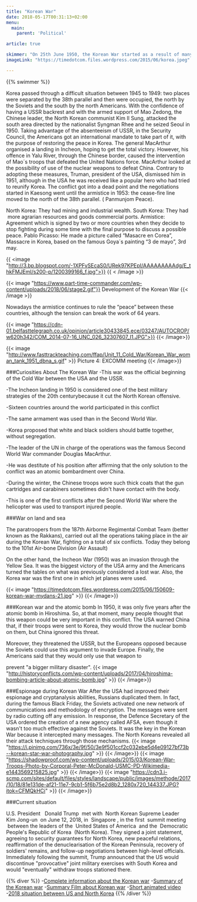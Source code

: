```yaml
---
title: "Korean War"
date: 2018-05-17T00:31:13+02:00
menu:
  main:
    parent: 'Political'

article: true

skimmer: "On 25th June 1950, the Korean War started as a result of many soldiers from the North and South crossing the border. The fear of communism taking over the world forced America to intervene, this was the first military action taken during the Cold War. It was only ended in an armistice on 27th July 1953."
imageLink: "https://timedotcom.files.wordpress.com/2015/06/korea.jpeg"

---
```


{{% swimmer %}}

Korea passed through a difficult situation between 1945 to 1949: two places were separated by the 38th parallel and then were occupied, the north by the Soviets and the south by the north Americans. With the confidence of having a USSR backrest and with the armed support of Mao Zedong, the Chinese leader, the North Korean communist Kim Il Sung, attacked the south area directed by the nationalist Syngman Rhee and he seized Seoul in 1950. Taking advantage of the absenteeism of USSR, in the Security Council, the Americans got an international mandate to take part of it, with the purpose of restoring the peace in Korea. The general MacArthur organised a landing in Incheon, hoping to get the total victory. However, his offence in Yalu River, through the Chinese border, caused the intervention of Mao´s troops that defeated the United Nations force. MacArthur looked at the possibility of use of the nuclear weapons to defeat China. Contrary to adopting these measures, Truman, president of the USA, dismissed him in 1951, although in the USA he was received like a popular hero who had tried to reunify Korea. The conflict got into a dead point and the negotiations started in Kaesong went until the armistice in 1953: the cease-fire line moved to the north of the 38th parallel. ( Panmunjom Peace).

North Korea: They had mining and industrial wealth.
South Korea: They had  more agrarian resources and goods commercial ports.
Armistice: Agreement which is signed by two or more countries when they decide to stop fighting during some time with the final purpose to discuss a possible peace. Pablo Picasso: He made a picture called “Masacre en Corea”, Massacre in Korea, based on the famous Goya´s painting “3 de mayo”, 3rd may.

{{ <image "http://3.bp.blogspot.com/-1XPFvSEcaS0/URek97KPEpI/AAAAAAAAAdg/E_thkFMJEmI/s200-p/1200399166_f.jpg">}}
{{ < /image >}}

{{< image "https://www.part-time-commander.com/wp-content/uploads/2018/06/stage2.gif"}}
Development of the Korean War
{{< /image  >}}

Nowadays the armistice continues to rule the “peace” between these countries, although the tension can break the work of 64 years. 

{{< image "https://cdn-01.belfasttelegraph.co.uk/opinion/article30433845.ece/03247/AUTOCROP/w620h342/COM_2014-07-16_UNC_026_32307607_I1.JPG">}}
{{< /image>}}

{{< image "http://www.fasttrackteaching.com/ffap/Unit_11_Cold_War/Korean_War_woman_tank_1951_dbna_s.gif" >}}
Picture 4: EXCOMM meeting
{{< /image>}}

###Curiosities About The Korean War
-This war was the official beginning of the Cold War between the USA and the USSR.

-The Incheon landing in 1950 is considered one of the best military strategies of the 20th centurybecause it cut the North Korean offensive.

-Sixteen countries around the world participated in this conflict

-The same armament was used than in the Second World War.

-Korea proposed that white and black soldiers should battle together, without segregation.

-The leader of the UN in charge of the operations was the famous Second World War commander Douglas MacArthur.

-He was destitute of his position after affirming that the only solution to the conflict was an atomic bombardment over China.

-During the winter, the Chinese troops wore such thick coats that the gun cartridges and carabiners sometimes didn&#39;t have contact with the body.

-This is one of the first conflicts after the Second World War where the helicopter was used to transport injured people.

###War on land and sea

The paratroopers from the 187th Airborne Regimental Combat Team (better known as the Rakkans), carried out all the operations taking place in the air during the Korean War, fighting on a total of six conflicts. Today they belong to the 101st Air-bone Division (Air Assault)

On the other hand, the Incheon War (1950) was an invasion through the Yellow Sea. It was the biggest victory of the USA army and the Americans turned the tables on what was previously considered a lost war. Also, the Korea war was the first one in which jet planes were used.

{{< image "https://timedotcom.files.wordpress.com/2015/06/150609-korean-war-mydans-21.jpg" >}}
{{< /image>}}

###Korean war and the atomic bomb
In 1950, it was only five years after the atomic bomb in Hiroshima. So, at that moment, many people thought that this weapon could be very important in this conflict. The USA warned China that, if their troops were sent to Korea, they would throw the nuclear bomb on them, but China ignored this threat.

Moreover, they threatened the USSR, but the Europeans opposed because the Soviets could use this argument to invade Europe. Finally, the Americans said that they would only use that weapon to

prevent "a bigger military disaster".
{{< image "http://historyconflicts.com/wp-content/uploads/2017/04/hiroshima-bombing-article-about-atomic-bomb.jpg" >}}
{{< /image>}}

###Espionage during Korean War
After the USA had improved their espionage and cryptanalysis abilities, Russians duplicated them. In fact, during the famous Black Friday, the Soviets activated one new network of communications and methodology of encryption. The messages were sent by radio cutting off any emission. In response, the Defence Secretary of the USA ordered the creation of a new agency called AFSA, even though it wasn&#39;t too much effective against the Soviets. It was the key in the Korean War because it intercepted many messages. The North Koreans revealed all their attack techniques through those mechanisms.
{{< image "https://i.pinimg.com/736x/3e/9f/50/3e9f501ccf2c032ebe5d4e09127bf73b--korean-star-war-photography.jpg" >}}
{{< /image>}}
{{< image "https://shadowproof.com/wp-content/uploads/2015/03/Korean-War-Troops-Photo-by-Corporal-Peter-McDonald-USMC-PD-Wikimedia-e1443569215825.jpg" >}}
{{< /image>}}
{{< image "https://cdn3.i-scmp.com/sites/default/files/styles/landscape/public/images/methode/2017/10/18/81e131de-af21-11e7-9cb1-5f6b75e2d8b2_1280x720_144337.JPG?itok=CFMQkHCi" >}}
{{< /image>}}

###Current situation

U.S. President   Donald Trump  met with  North Korean Supreme Leader   Kim Jong-un  on June 12,
2018, in  Singapore , in the first  summit meeting  between the leaders of the  United States of
America  and the  Democratic People&#39;s Republic of Korea  (North Korea). They signed a joint
statement, agreeing to security guarantees for North Korea, new peaceful relations, reaffirmation
of the denuclearisation of the Korean Peninsula, recovery of soldiers' remains, and follow-up
negotiations between high-level officials. Immediately following the summit, Trump announced
that the US would discontinue &quot;provocative&quot; joint military exercises with South Korea and would
"eventually" withdraw troops stationed there.

{{% diver %}}
-[Complete information about the Korean war](http://www.sparknotes.com/history/american/koreanwar/)
-[Summary of the Korean war](https://www.khanacademy.org/humanities/ap-us-history/period-8/apush-1950s-america/a/the-korean-war)
-[Summary Film about Korean war](https://www.youtube.com/watch?v=io32SnyhYpM&feature=youtu.be)
-[Short animated video](https://youtu.be/yxaegqvl4aE)
-[2018 situation between US and North Korea](https://en.wikipedia.org/wiki/2018_North_Korea%E2%80%93United_States_summit)
{{% /diver %}}
